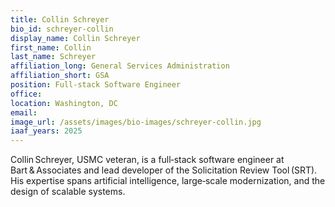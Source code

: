 ```yaml
---
title: Collin Schreyer
bio_id: schreyer-collin
display_name: Collin Schreyer
first_name: Collin
last_name: Schreyer
affiliation_long: General Services Administration
affiliation_short: GSA
position: Full‑stack Software Engineer
office: 
location: Washington, DC
email: 
image_url: /assets/images/bio-images/schreyer-collin.jpg
iaaf_years: 2025
---
```

Collin Schreyer, USMC veteran, is a full‑stack software engineer at Bart & Associates and lead developer of the Solicitation Review Tool (SRT). His expertise spans artificial intelligence, large‑scale modernization, and the design of scalable systems.